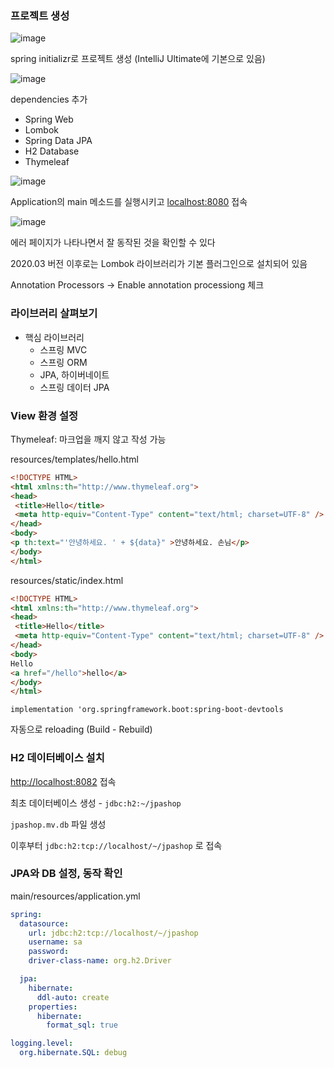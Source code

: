 ### 프로젝트 생성

![image](https://user-images.githubusercontent.com/81751862/209551356-acea010b-bb2e-4948-a711-9b2beea3f682.png)

spring initializr로 프로젝트 생성 (IntelliJ Ultimate에 기본으로 있음)

![image](https://user-images.githubusercontent.com/81751862/209551360-f19fc16b-5c99-45ae-85f8-dfa45505bda5.png)

dependencies 추가

- Spring Web
- Lombok
- Spring Data JPA
- H2 Database
- Thymeleaf

![image](https://user-images.githubusercontent.com/81751862/209551387-bb33fe76-5e6f-49b0-b812-65bec00221e5.png)

Application의 main 메소드를 실행시키고 [localhost:8080](http://localhost:8080) 접속

![image](https://user-images.githubusercontent.com/81751862/209551418-dc23ff30-4d14-458d-9ecf-39310c55c52f.png)

에러 페이지가 나타나면서 잘 동작된 것을 확인할 수 있다

2020.03 버전 이후로는 Lombok 라이브러리가 기본 플러그인으로 설치되어 있음

Annotation Processors → Enable annotation processiong 체크

### 라이브러리 살펴보기

- 핵심 라이브러리
    - 스프링 MVC
    - 스프링 ORM
    - JPA, 하이버네이트
    - 스프링 데이터 JPA

### View 환경 설정

Thymeleaf: 마크업을 깨지 않고 작성 가능

resources/templates/hello.html

```html
<!DOCTYPE HTML>
<html xmlns:th="http://www.thymeleaf.org">
<head>
 <title>Hello</title>
 <meta http-equiv="Content-Type" content="text/html; charset=UTF-8" />
</head>
<body>
<p th:text="'안녕하세요. ' + ${data}" >안녕하세요. 손님</p>
</body>
</html>
```

resources/static/index.html

```html
<!DOCTYPE HTML>
<html xmlns:th="http://www.thymeleaf.org">
<head>
 <title>Hello</title>
 <meta http-equiv="Content-Type" content="text/html; charset=UTF-8" />
</head>
<body>
Hello
<a href="/hello">hello</a>
</body>
</html>
```

`implementation 'org.springframework.boot:spring-boot-devtools`

자동으로 reloading (Build - Rebuild)

### H2 데이터베이스 설치

[http://localhost:8082](http://localhost:8082) 접속

최초 데이터베이스 생성 - `jdbc:h2:~/jpashop`

`jpashop.mv.db` 파일 생성

이후부터 `jdbc:h2:tcp://localhost/~/jpashop` 로 접속

### JPA와 DB 설정, 동작 확인

main/resources/application.yml

```yaml
spring:
  datasource:
    url: jdbc:h2:tcp://localhost/~/jpashop
    username: sa
    password:
    driver-class-name: org.h2.Driver

  jpa:
    hibernate:
      ddl-auto: create
    properties:
      hibernate:
        format_sql: true

logging.level:
  org.hibernate.SQL: debug
```
